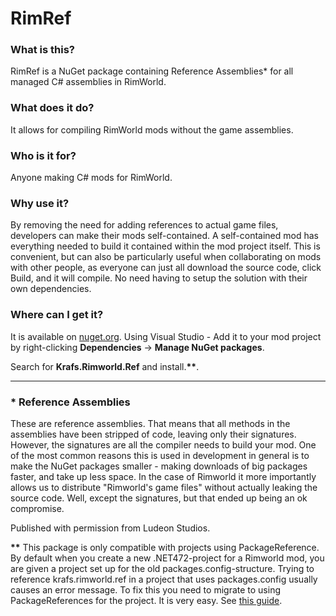 # RimRef

### What is this?
RimRef is a NuGet package containing Reference Assemblies* for all managed C# assemblies in RimWorld.

### What does it do?
It allows for compiling RimWorld mods without the game assemblies.

### Who is it for?
Anyone making C# mods for RimWorld.

### Why use it?
By removing the need for adding references to actual game files, developers can make their mods self-contained.
A self-contained mod has everything needed to build it contained within the mod project itself. This is convenient, but can also be particularly useful when collaborating on mods with other people, as everyone can just all download the source code, click Build, and it will compile. No need having to setup the solution with their own dependencies.

### Where can I get it?
It is available on [nuget.org](https://www.nuget.org/packages/Krafs.Rimworld.Ref).
Using Visual Studio - Add it to your mod project by right-clicking **Dependencies** -> **Manage NuGet packages**. 

Search for **Krafs.Rimworld.Ref** and install.__**__.


---

### * Reference Assemblies

These are reference assemblies. That means that all methods in the assemblies have been stripped of code, leaving only their signatures. However, the signatures are all the compiler needs to build your mod. One of the most common reasons this is used in development in general is to make the NuGet packages smaller - making downloads of big packages faster, and take up less space. In the case of Rimworld it more importantly allows us to distribute "Rimworld's game files" without actually leaking the source code. Well, except the signatures, but that ended up being an ok compromise.

Published with permission from Ludeon Studios.

__**__ This package is only compatible with projects using PackageReference. 
By default when you create a new .NET472-project for a Rimworld mod, you are given a project set up for the old packages.config-structure. Trying to reference krafs.rimworld.ref in a project that uses packages.config usually causes an error message. To fix this you need to migrate to using PackageReferences for the project. It is very easy. See [this guide](https://docs.microsoft.com/en-us/nuget/consume-packages/migrate-packages-config-to-package-reference).
